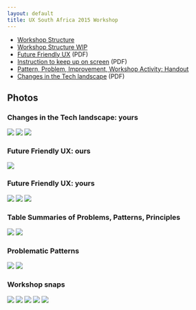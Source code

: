 ```yaml
---
layout: default
title: UX South Africa 2015 Workshop
---
```


* [Workshop Structure](workshop-structure.html)
* [Workshop Structure WIP](workshop-structure-wip.html)
* [Future Friendly UX](future-friendly-deck.pdf) (PDF)
* [Instruction to keep up on screen](instructions-to-keep-up-on-screen.pdf) (PDF)
* [Pattern, Problem, Improvement, Workshop Activity: Handout](ppiw.html)
* [Changes in the Tech landscape](changes.pdf) (PDF)

## Photos

### Changes in the Tech landscape: yours

[![](WorkshopPhotos/thumbs/changes-in-the-tech-landscape-1.jpg)](WorkshopPhotos/changes-in-the-tech-landscape-1.jpg)
[![](WorkshopPhotos/thumbs/changes-in-the-tech-landscape-2.jpg)](WorkshopPhotos/changes-in-the-tech-landscape-2.jpg)
[![](WorkshopPhotos/thumbs/changes-in-the-tech-landscape-3.jpg)](WorkshopPhotos/changes-in-the-tech-landscape-3.jpg)

### Future Friendly UX: ours

[![](WorkshopPhotos/thumbs/ff-ux-principles-js.jpg)](WorkshopPhotos/ff-ux-principles-js.jpg)

### Future Friendly UX: yours

[![](WorkshopPhotos/thumbs/ff-ux-problems.jpg)](WorkshopPhotos/ff-ux-problems.jpg)
[![](WorkshopPhotos/thumbs/ff-ux-patterns.jpg)](WorkshopPhotos/ff-ux-patterns.jpg)
[![](WorkshopPhotos/thumbs/ff-ux-principles.jpg)](WorkshopPhotos/ff-ux-principles.jpg)

### Table Summaries of Problems, Patterns, Principles

[![](WorkshopPhotos/thumbs/problems-patterns-principles-1.jpg)](WorkshopPhotos/problems-patterns-principles-1.jpg)
[![](WorkshopPhotos/thumbs/problems-patterns-principles-2.jpg)](WorkshopPhotos/problems-patterns-principles-2.jpg)

### Problematic Patterns

[![](WorkshopPhotos/thumbs/problematic-patterns-1.jpg)](WorkshopPhotos/problematic-patterns-1.jpg)
[![](WorkshopPhotos/thumbs/problematic-patterns-2.jpg)](WorkshopPhotos/problematic-patterns-2.jpg)


### Workshop snaps

[![](WorkshopPhotos/thumbs/workshop-1.jpg)](WorkshopPhotos/workshop-1.jpg)
[![](WorkshopPhotos/thumbs/workshop-2.jpg)](WorkshopPhotos/workshop-2.jpg)
[![](WorkshopPhotos/thumbs/workshop-3.jpg)](WorkshopPhotos/workshop-3.jpg)
[![](WorkshopPhotos/thumbs/workshop-4.jpg)](WorkshopPhotos/workshop-4.jpg)
[![](WorkshopPhotos/thumbs/workshop-5.jpg)](WorkshopPhotos/workshop-5.jpg)

